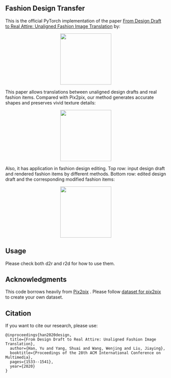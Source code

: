 ## Fashion Design Transfer

This is the official PyTorch implementation of the paper [From Design Draft to Real Attire: Unaligned Fashion Image Translation](https://victoriahy.github.io/MM2020/) by: 

<div align="center">
<img src="https://github.com/VictoriaHY/MM2020/blob/e6137ff65d971bd4316a74cc71285841e0f82b6e/pics/authors.jpg" height="160px">
</div>

This paper allows translations between unaligned design drafts and real fashion items. Compared with Pix2pix, our method generates accurate shapes and preserves vivid texture details:

<div align="center">
<img src="https://github.com/VictoriaHY/MM2020/blob/5633f4b26f86f3fd1bd5d99fa7ddde6e706a3c2b/pics/teaser1.jpg" height="160px">
</div>

Also, it has application in fashion design editing. Top row: input design draft and rendered fashion items by different methods. Bottom row: edited design draft and the corresponding modified fashion items:

<div align="center">
<img src="https://github.com/VictoriaHY/MM2020/blob/5633f4b26f86f3fd1bd5d99fa7ddde6e706a3c2b/pics/application.jpg" height="160px">
</div>

## Usage

Please check both d2r and r2d for how to use them.

## Acknowledgments

This code borrows heavily from [Pix2pix](https://github.com/junyanz/pytorch-CycleGAN-and-pix2pix) . Please follow [dataset for pix2pix](https://github.com/junyanz/pytorch-CycleGAN-and-pix2pix/blob/master/docs/tips.md) to create your own dataset.

## Citation

If you want to cite our research, please use:

```
@inproceedings{han2020design,
  title={From Design Draft to Real Attire: Unaligned Fashion Image Translation},
  author={Han, Yu and Yang, Shuai and Wang, Wenjing and Liu, Jiaying},
  booktitle={Proceedings of the 28th ACM International Conference on Multimedia},
  pages={1533--1541},
  year={2020}
}
```

